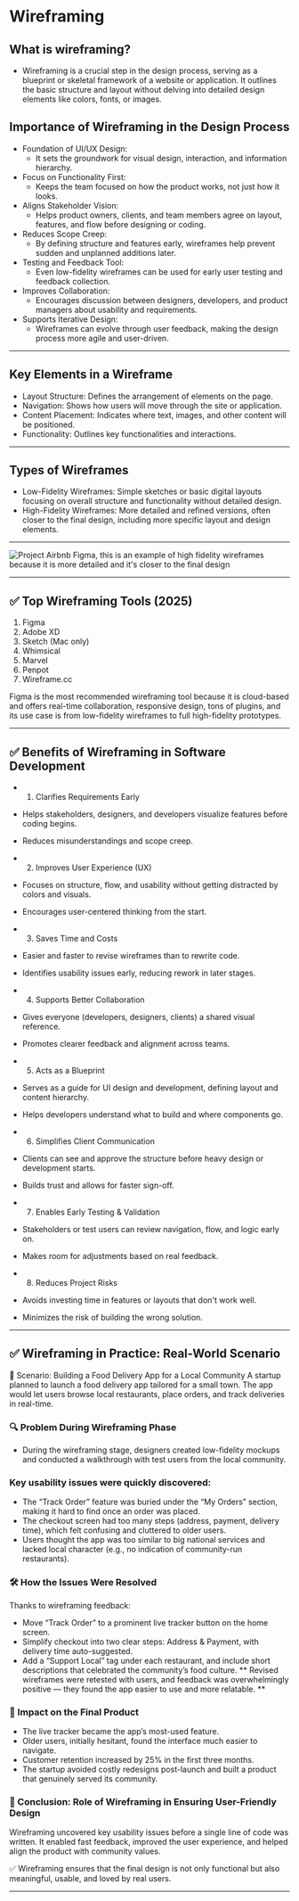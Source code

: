 # Wireframing
## What is wireframing?
  * Wireframing is a crucial step in the design process, serving as a blueprint or skeletal framework of a website or application. It outlines the basic structure and layout without delving into detailed design elements like colors, fonts, or images.

## Importance of Wireframing in the Design Process
* Foundation of UI/UX Design:
    * It sets the groundwork for visual design, interaction, and information hierarchy.
* Focus on Functionality First:
    * Keeps the team focused on how the product works, not just how it looks.
* Aligns Stakeholder Vision:
    * Helps product owners, clients, and team members agree on layout, features, and flow before designing or coding.
* Reduces Scope Creep:
    * By defining structure and features early, wireframes help prevent sudden and unplanned additions later.
* Testing and Feedback Tool:
    * Even low-fidelity wireframes can be used for early user testing and feedback collection.
* Improves Collaboration:
    * Encourages discussion between designers, developers, and product managers about usability and requirements.
* Supports Iterative Design:
    * Wireframes can evolve through user feedback, making the design process more agile and user-driven.
___

## Key Elements in a Wireframe
  * Layout Structure: Defines the arrangement of elements on the page.
  * Navigation: Shows how users will move through the site or application.
  * Content Placement: Indicates where text, images, and other content will be positioned.
  * Functionality: Outlines key functionalities and interactions.
___

## Types of Wireframes
  * Low-Fidelity Wireframes: Simple sketches or basic digital layouts focusing on overall structure and functionality without detailed design.
  * High-Fidelity Wireframes: More detailed and refined versions, often closer to the final design, including more specific layout and design elements.  
___

![Project Airbnb Figma](https://www.figma.com/design/E2BRqdPcKkrnX6hLGPto8Z/Project-Airbnb?node-id=1-4&t=gICS0U6zjPalCF4c-1), this is an example of high fidelity wireframes because it is more detailed and it's closer to the final design
___

## ✅ Top Wireframing Tools (2025)
 1. Figma
 2. Adobe XD 
 3. Sketch (Mac only)
 4. Whimsical
 5. Marvel
 6. Penpot
 7. Wireframe.cc

Figma is the most recommended wireframing tool because it is cloud-based and offers real-time collaboration, responsive design, tons of plugins, and its use case is from low-fidelity wireframes to full high-fidelity prototypes.
___

## ✅ Benefits of Wireframing in Software Development
* 1. Clarifies Requirements Early
 * Helps stakeholders, designers, and developers visualize features before coding begins.
 * Reduces misunderstandings and scope creep.

* 2. Improves User Experience (UX)
 * Focuses on structure, flow, and usability without getting distracted by colors and visuals.
 * Encourages user-centered thinking from the start.

* 3. Saves Time and Costs
 * Easier and faster to revise wireframes than to rewrite code.
 * Identifies usability issues early, reducing rework in later stages.

* 4. Supports Better Collaboration
 * Gives everyone (developers, designers, clients) a shared visual reference.
 * Promotes clearer feedback and alignment across teams.

* 5. Acts as a Blueprint
 * Serves as a guide for UI design and development, defining layout and content hierarchy.
 * Helps developers understand what to build and where components go.

* 6. Simplifies Client Communication
 * Clients can see and approve the structure before heavy design or development starts.
 * Builds trust and allows for faster sign-off.

* 7. Enables Early Testing & Validation
 * Stakeholders or test users can review navigation, flow, and logic early on.
 * Makes room for adjustments based on real feedback.

* 8. Reduces Project Risks
 * Avoids investing time in features or layouts that don't work well.
 * Minimizes the risk of building the wrong solution.
___

## ✅ Wireframing in Practice: Real-World Scenario
🧩 Scenario: Building a Food Delivery App for a Local Community
A startup planned to launch a food delivery app tailored for a small town. The app would let users browse local restaurants, place orders, and track deliveries in real-time.

### 🔍 Problem During Wireframing Phase
 * During the wireframing stage, designers created low-fidelity mockups and conducted a walkthrough with test users from the local community.

### Key usability issues were quickly discovered:
 * The “Track Order” feature was buried under the “My Orders” section, making it hard to find once an order was placed.
 * The checkout screen had too many steps (address, payment, delivery time), which felt confusing and cluttered to older users.
 * Users thought the app was too similar to big national services and lacked local character (e.g., no indication of community-run restaurants).

### 🛠️ How the Issues Were Resolved
Thanks to wireframing feedback:
 * Move “Track Order” to a prominent live tracker button on the home screen.
 * Simplify checkout into two clear steps: Address & Payment, with delivery time auto-suggested.
 * Add a “Support Local” tag under each restaurant, and include short descriptions that celebrated the community’s food culture.
 ** Revised wireframes were retested with users, and feedback was overwhelmingly positive — they found the app easier to use and more relatable. ** 

### 🎯 Impact on the Final Product
  * The live tracker became the app’s most-used feature.
  * Older users, initially hesitant, found the interface much easier to navigate.
  * Customer retention increased by 25% in the first three months.
  * The startup avoided costly redesigns post-launch and built a product that genuinely served its community.

### 🧠 Conclusion: Role of Wireframing in Ensuring User-Friendly Design
Wireframing uncovered key usability issues before a single line of code was written. It enabled fast feedback, improved the user experience, and helped align the product with community values.

✅ Wireframing ensures that the final design is not only functional but also meaningful, usable, and loved by real users.
___








